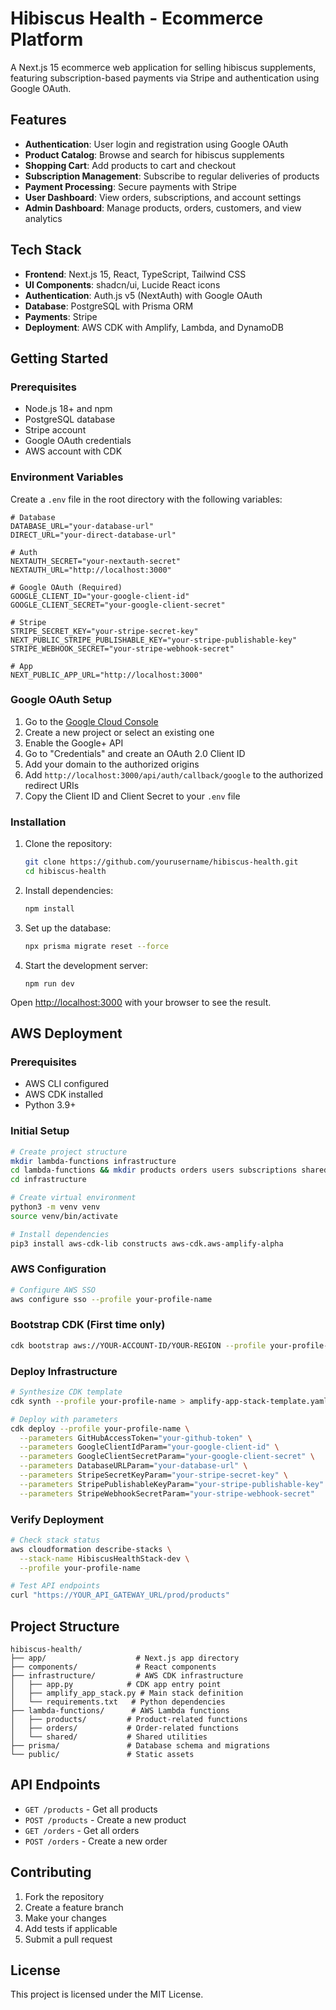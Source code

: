 # Hibiscus Health - Ecommerce Platform

A Next.js 15 ecommerce web application for selling hibiscus supplements, featuring subscription-based payments via Stripe and authentication using Google OAuth.

## Features

- **Authentication**: User login and registration using Google OAuth
- **Product Catalog**: Browse and search for hibiscus supplements
- **Shopping Cart**: Add products to cart and checkout
- **Subscription Management**: Subscribe to regular deliveries of products
- **Payment Processing**: Secure payments with Stripe
- **User Dashboard**: View orders, subscriptions, and account settings
- **Admin Dashboard**: Manage products, orders, customers, and view analytics

## Tech Stack

- **Frontend**: Next.js 15, React, TypeScript, Tailwind CSS
- **UI Components**: shadcn/ui, Lucide React icons
- **Authentication**: Auth.js v5 (NextAuth) with Google OAuth
- **Database**: PostgreSQL with Prisma ORM
- **Payments**: Stripe
- **Deployment**: AWS CDK with Amplify, Lambda, and DynamoDB

## Getting Started

### Prerequisites

- Node.js 18+ and npm
- PostgreSQL database
- Stripe account
- Google OAuth credentials
- AWS account with CDK

### Environment Variables

Create a `.env` file in the root directory with the following variables:

```
# Database
DATABASE_URL="your-database-url"
DIRECT_URL="your-direct-database-url"

# Auth
NEXTAUTH_SECRET="your-nextauth-secret"
NEXTAUTH_URL="http://localhost:3000"

# Google OAuth (Required)
GOOGLE_CLIENT_ID="your-google-client-id"
GOOGLE_CLIENT_SECRET="your-google-client-secret"

# Stripe
STRIPE_SECRET_KEY="your-stripe-secret-key"
NEXT_PUBLIC_STRIPE_PUBLISHABLE_KEY="your-stripe-publishable-key"
STRIPE_WEBHOOK_SECRET="your-stripe-webhook-secret"

# App
NEXT_PUBLIC_APP_URL="http://localhost:3000"
```

### Google OAuth Setup

1. Go to the [Google Cloud Console](https://console.cloud.google.com/)
2. Create a new project or select an existing one
3. Enable the Google+ API
4. Go to "Credentials" and create an OAuth 2.0 Client ID
5. Add your domain to the authorized origins
6. Add `http://localhost:3000/api/auth/callback/google` to the authorized redirect URIs
7. Copy the Client ID and Client Secret to your `.env` file

### Installation

1. Clone the repository:
   ```bash
   git clone https://github.com/yourusername/hibiscus-health.git
   cd hibiscus-health
   ```

2. Install dependencies:
   ```bash
   npm install
   ```

3. Set up the database:
   ```bash
   npx prisma migrate reset --force
   ```

4. Start the development server:
   ```
   npm run dev
   ```

Open [http://localhost:3000](http://localhost:3000) with your browser to see the result.

## AWS Deployment

### Prerequisites

- AWS CLI configured
- AWS CDK installed
- Python 3.9+

### Initial Setup

```bash
# Create project structure
mkdir lambda-functions infrastructure
cd lambda-functions && mkdir products orders users subscriptions shared && cd ..
cd infrastructure

# Create virtual environment
python3 -m venv venv
source venv/bin/activate

# Install dependencies
pip3 install aws-cdk-lib constructs aws-cdk.aws-amplify-alpha
```

### AWS Configuration

```bash
# Configure AWS SSO
aws configure sso --profile your-profile-name
```

### Bootstrap CDK (First time only)

```bash
cdk bootstrap aws://YOUR-ACCOUNT-ID/YOUR-REGION --profile your-profile-name
```

### Deploy Infrastructure

```bash
# Synthesize CDK template
cdk synth --profile your-profile-name > amplify-app-stack-template.yaml

# Deploy with parameters
cdk deploy --profile your-profile-name \
  --parameters GitHubAccessToken="your-github-token" \
  --parameters GoogleClientIdParam="your-google-client-id" \
  --parameters GoogleClientSecretParam="your-google-client-secret" \
  --parameters DatabaseURLParam="your-database-url" \
  --parameters StripeSecretKeyParam="your-stripe-secret-key" \
  --parameters StripePublishableKeyParam="your-stripe-publishable-key" \
  --parameters StripeWebhookSecretParam="your-stripe-webhook-secret"
```

### Verify Deployment

```bash
# Check stack status
aws cloudformation describe-stacks \
  --stack-name HibiscusHealthStack-dev \
  --profile your-profile-name

# Test API endpoints
curl "https://YOUR_API_GATEWAY_URL/prod/products"
```

## Project Structure

```
hibiscus-health/
├── app/                    # Next.js app directory
├── components/             # React components
├── infrastructure/         # AWS CDK infrastructure
│   ├── app.py            # CDK app entry point
│   ├── amplify_app_stack.py # Main stack definition
│   └── requirements.txt   # Python dependencies
├── lambda-functions/      # AWS Lambda functions
│   ├── products/         # Product-related functions
│   ├── orders/           # Order-related functions
│   └── shared/           # Shared utilities
├── prisma/               # Database schema and migrations
└── public/               # Static assets
```

## API Endpoints

- `GET /products` - Get all products
- `POST /products` - Create a new product
- `GET /orders` - Get all orders
- `POST /orders` - Create a new order

## Contributing

1. Fork the repository
2. Create a feature branch
3. Make your changes
4. Add tests if applicable
5. Submit a pull request

## License

This project is licensed under the MIT License.